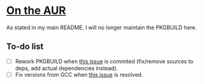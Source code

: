 # [On the AUR](https://aur.archlinux.org/packages/vcash/)
As stated in my main README, I will no longer maintain the PKGBUILD here.

## To-do list  
- [ ] Rework PKGBUILD when [this issue](https://github.com/openvcash/vcash/pull/4) is commited (fix/remove sources to deps, add actual dependencies instead).
- [ ] Fix versions from GCC when [this issue](https://github.com/openvcash/vcash/issues/14) is resolved.
